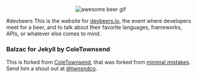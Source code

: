 <p align="center">
<img align="center" src="awesome-beer.gif" alt="awesome beer gif"/>
</p>

#devbeers
This is the website for [devbeers.io](http://devbeers.io), the event where developers meet for a beer, and to talk about their favorite languages, frameworks, APIs, or whatever else comes to mind.

### Balzac for Jekyll by ColeTownsend

This is forked from [ColeTownsend](https://github.com/ColeTownsend/Balzac-for-Jekyll), that was forked from [minimal mistakes](http://mademistakes.com). Send him a shout out at [@twnsndco](https://twitter.com/twnsndco).